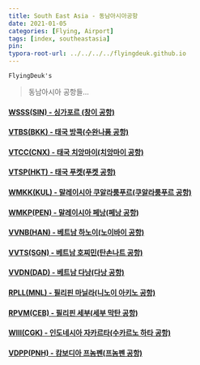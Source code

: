 ```yaml
---
title: South East Asia - 동남아시아공항
date: 2021-01-05
categories: [Flying, Airport]
tags: [index, southeastasia]
pin:
typora-root-url: ../../../../flyingdeuk.github.io
---
```


`FlyingDeuk's`
>동남아시아 공항들... <br>

#### [WSSS(SIN) - 싱가포르 (창이 공항)](/posts/WSSS-SIN/)

#### [VTBS(BKK) - 태국 방콕(수완나품 공항)](/posts/VTBS-BKK/)

#### [VTCC(CNX) - 태국 치앙마이(치앙마이 공항)](/posts/VTCC-CNX/)

#### [VTSP(HKT) - 태국 푸켓(푸켓 공항)](/posts/VTSP-HKT/)

#### [WMKK(KUL) - 말레이시아 쿠알라룸푸르(쿠알라룸푸르 공항)](/posts/WMKK-KUL/)

#### [WMKP(PEN) - 말레이시아 페낭(페낭 공항)](/posts/WMKP-PEN/)

#### [VVNB(HAN) - 베트남 하노이(노이바이 공항)](/posts/VVNB-HAN/)

#### [VVTS(SGN) - 베트남 호찌민(탄손나트 공항)](/posts/VVTS-SGN/)

#### [VVDN(DAD) - 베트남 다낭(다낭 공항)](/posts/VVND-DAD/)

#### [RPLL(MNL) - 필리핀 마닐라(니노이 아키노 공항)](/posts/RPLL-MNL/)

#### [RPVM(CEB) - 필리핀 세부(세부 막탄 공항)](/posts/RPVM-CEB/)

#### [WIII(CGK) - 인도네시아 자카르타(수카르노 하타 공항)](/posts/WIII-CGK/)

#### [VDPP(PNH) - 캄보디아 프놈펜(프놈펜 공항)](/posts/VDPP-PNH/)

